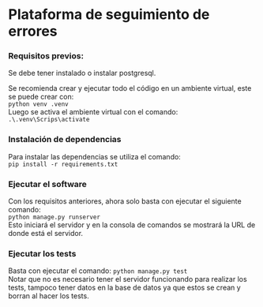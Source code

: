 # Plataforma de seguimiento de errores

### Requisitos previos:
Se debe tener instalado o instalar postgresql.

Se recomienda crear y ejecutar todo el código en un ambiente virtual, este se puede crear con:
<br>
```python venv .venv```
<br>
Luego se activa el ambiente virtual con el comando:
<br>
```.\.venv\Scrips\activate```

### Instalación de dependencias
Para instalar las dependencias se utiliza el comando:
<br>
```pip install -r requirements.txt```

### Ejecutar el software
Con los requisitos anteriores, ahora solo basta con ejecutar el siguiente comando:
<br>
```python manage.py runserver```
<br>
Esto iniciará el servidor y en la consola de comandos se mostrará la URL de donde está el servidor.

### Ejecutar los tests
Basta con ejecutar el comando:
```python manage.py test```
<br>
Notar que no es necesario tener el servidor funcionando para realizar los tests, tampoco tener datos en la base de datos ya que estos se crean y borran al hacer los tests.
